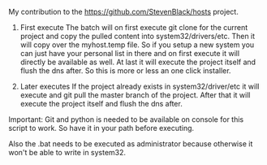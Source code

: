 My contribution to the https://github.com/StevenBlack/hosts project.

1. First execute
The batch will on first execute git clone for the current project and copy the pulled content into system32/drivers/etc. 
Then it will copy over the myhost.temp file. So if you setup a new system you can just have your personal list in there and on first execute it will directly be available as well.
At last it will execute the project itself and flush the dns after.
So this is more or less an one click installer.

2. Later executes
If the project already exists in system32/driver/etc it will execute and git pull the master branch of the project.
After that it will execute the project itself and flush the dns after.

Important:
Git and python is needed to be available on console for this script to work.
So have it in your path before executing. 

Also the .bat needs to be executed as administrator because otherwise it won't be able to write in system32.




 